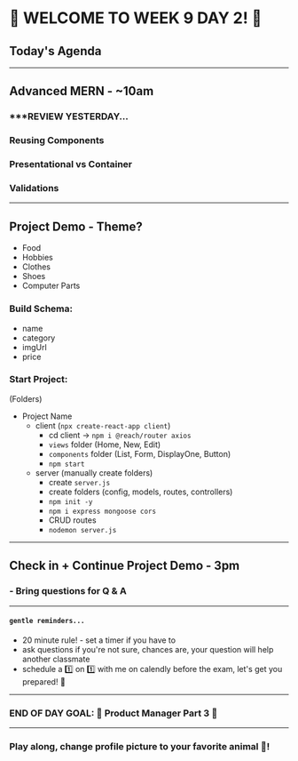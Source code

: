 # :tada: WELCOME TO WEEK 9 DAY 2! :tada:

## Today's Agenda

---

## Advanced MERN - ~10am

### \*\*\*REVIEW YESTERDAY...

### Reusing Components

### Presentational vs Container

### Validations

---

## Project Demo - Theme?

- Food
- Hobbies
- Clothes
- Shoes
- Computer Parts

### Build Schema:

- name
- category
- imgUrl
- price

### Start Project:

(Folders)

- Project Name
  - client (`npx create-react-app client`)
    - cd client -> `npm i @reach/router axios`
    - `views` folder (Home, New, Edit)
    - `components` folder (List, Form, DisplayOne, Button)
    - `npm start`
  - server (manually create folders)
    - create `server.js `
    - create folders (config, models, routes, controllers)
    - `npm init -y`
    - `npm i express mongoose cors`
    - CRUD routes
    - `nodemon server.js`

---

## Check in + Continue Project Demo - 3pm

### - Bring questions for Q & A

---

#### `gentle reminders...`

- 20 minute rule! - set a timer if you have to
- ask questions if you're not sure, chances are, your question will help another classmate
- schedule a :one: on :one: with me on calendly before the exam, let's get you prepared! :muscle:

---

### END OF DAY GOAL: :sparkler: Product Manager Part 3 :sparkler:

---

### Play along, change profile picture to your favorite animal :turtle:!
